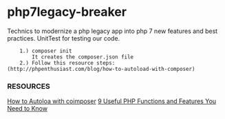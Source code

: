 # php7legacy-breaker
Technics to modernize a php legacy app into php 7 new features and best practices. UnitTest for testing our code.




``` 
    1.) composer init 
        It creates the composer.json file
    2.) Follow this resource steps: (http://phpenthusiast.com/blog/how-to-autoload-with-composer) 
```

### RESOURCES
[How to Autoloa with coimposer](http://phpenthusiast.com/blog/how-to-autoload-with-composer) 
[9 Useful PHP Functions and Features You Need to Know ](https://code.tutsplus.com/tutorials/9-useful-php-functions-and-features-you-need-to-know--net-11304) 

